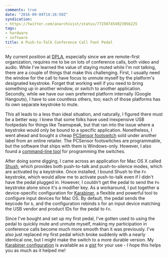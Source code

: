 ```yaml
---
comments: true
date: "2016-09-04T14:16:50Z"
syndication:
- https://twitter.com/anarchivist/status/772507454923956225
tags:
- hardware
- software
title: A Push-to-Talk Conference Call Foot Pedal
---
```


My current position at [DPLA](https://dp.la/), especially since we are remote-first
organization, requires me to be on lots of conference calls, both video and audio.
While I've learned the value of staying muted while I'm not talking, there are a 
couple of things that make this challenging. First, I usually need the window
for the call to have focus to unmute myself by the platform's designated keystroke.
Forget that working well if you need to bring something up in another window,
or switch to another application. Secondly, while we have our own preferred
platform internally (Google Hangouts), I have to use countless others, too;
each of those platforms has its own separate keystroke to mute.

This all leads to a less than ideal situation, and naturally, I figured there
must be a better way. <!--more-->I knew that some folks have used inexpensive USB footpedals
for things like Teamspeak, but that ran into the issue where a keystroke would
only be bound to a specific application. Nonetheless, I went ahead and bought
a cheap [PCSensor footswitch](http://www.dansdata.com/footswitch.htm) sold
under another label from an online retailer. The PCSensor footswitches are
programmable, but the software that ships with them is Windows-only. However, 
I also found a [command-line tool](https://github.com/rgerganov/footswitch)
for programming the switches.

After doing some digging, I came across an application for Mac OS X called
[Shush](http://mizage.com/shush/), which provides both push-to-talk and 
push-to-silence modes, which are activated by a keystroke. Once installed, 
I bound Shush to the `Fn` keystroke, which would allow me to activate 
push-to-talk even if I didn't have the pedal plugged in. However, I couldn't
get the pedal to send the `Fn` keystroke alone since it's a modifier key. As
a workaround, I put together a device-specific configuration for
[Karabiner](https://pqrs.org/osx/karabiner/), a flexible and powerful tool
to configure input devices for Mac OS. By default, the pedal sends the keycode
for `b`, and the configuration rebinds `b` for an input device matching the
USB vendor and product IDs for the pedal to `Fn`.

Since I've bought and set up my first pedal, I've gotten used to using the
pedal to quickly mute and unmute myself, making my participation in conference
calls become much more smooth than it was previously. I've also just replaced
my first pedal which broke suddenly with a nearly identical one, but I might
make the switch to a more durable version. My [Karabiner configuration](https://gist.github.com/anarchivist/e13c0a64930b975a509681ff36f95490)
is available as a [gist](https://gist.github.com/anarchivist/e13c0a64930b975a509681ff36f95490) for
your use - I hope this helps you as much as it helped me!